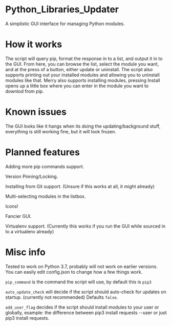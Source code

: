 # Python_Libraries_Updater

A simplistic GUI interface for managing Python modules.

# How it works
The script will query pip, format the response in to a list, and output it in to the GUI.
From here, you can browse the list, select the module you want, and at the press of a button, either update or uninstall.
The script also supports printing out your installed modules and allowing you to uninstall modules like that.
Merry also supports installing modules, pressing Install opens up a little box where you can enter in the module you want to downlod from pip.

# Known issues
The GUI looks like it hangs when its doing the updating/background stuff, everything is still working fine, but it will look frozen.

# Planned features
Adding more pip commands support.

Version Pinning/Locking.

Installing from Git support. (Unsure if this works at all, it might already)

Multi-selecting modules in the listbox.

Icons!

Fancier GUI.

Virtualenv support. (Currently this works if you run the GUI while sourced in to a virtualenv already)


# Misc info
Tested to work on Python 3.7, probably will not work on earlier versions.
You can easily edit config.json to change how a few things work.

`pip_command` is the command the script will use, by default this is `pip3`

`auto_update_check` will decide if the script should auto-check for updates on startup. (currently not recommended) Defaults `false`.

`add_user_flag` decides if the script should install modules to your user or globally, example: the difference between pip3 install requests --user or just pip3 install requests.


